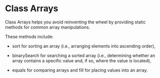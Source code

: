# Class Arrays

Class Arrays helps you avoid reinventing the wheel by providing static methods for
common array manipulations. 

These methods include:
* sort for sorting an array (i.e., arranging elements into ascending order), 

* binarySearch for searching a sorted array (i.e., determining whether an array contains a specific value and, if so, where the value is located),

* equals for comparing arrays and fill for placing values into an array.